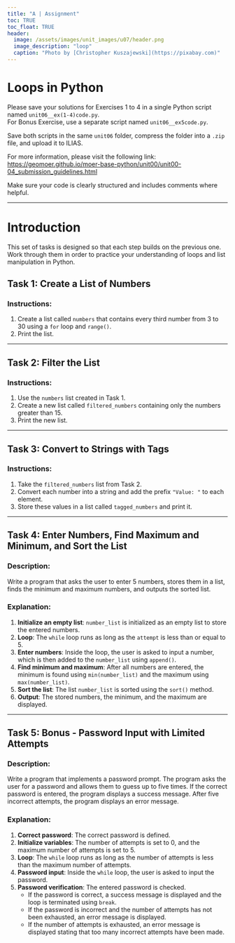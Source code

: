 ```yaml
---
title: "A | Assignment"
toc: TRUE
toc_float: TRUE
header:
  image: /assets/images/unit_images/u07/header.png
  image_description: "loop"
  caption: "Photo by [Christopher Kuszajewski](https://pixabay.com)"
---
```


# Loops in Python

Please save your solutions for Exercises 1 to 4 in a single Python script named `unit06__ex(1-4)code.py`.  
For Bonus Exercise, use a separate script named `unit06__ex5code.py`.

Save both scripts in the same `unit06` folder, compress the folder into a `.zip` file, and upload it to ILIAS.

For more information, please visit the following link:  
https://geomoer.github.io/moer-base-python/unit00/unit00-04_submission_guidelines.html

Make sure your code is clearly structured and includes comments where helpful.

---

# Introduction

This set of tasks is designed so that each step builds on the previous one. Work through them in order to practice your understanding of loops and list manipulation in Python.

## Task 1: Create a List of Numbers

### Instructions:
1. Create a list called `numbers` that contains every third number from 3 to 30 using a `for` loop and `range()`.
2. Print the list.

---

## Task 2: Filter the List

### Instructions:
1. Use the `numbers` list created in Task 1.
2. Create a new list called `filtered_numbers` containing only the numbers greater than 15.
3. Print the new list.

---

## Task 3: Convert to Strings with Tags

### Instructions:
1. Take the `filtered_numbers` list from Task 2.
2. Convert each number into a string and add the prefix `"Value: "` to each element.
3. Store these values in a list called `tagged_numbers` and print it.

---


## Task 4: Enter Numbers, Find Maximum and Minimum, and Sort the List

### Description:
Write a program that asks the user to enter 5 numbers, stores them in a list, finds the minimum and maximum numbers, and outputs the sorted list.

### Explanation:
1. **Initialize an empty list**: `number_list` is initialized as an empty list to store the entered numbers.
2. **Loop**: The `while` loop runs as long as the `attempt` is less than or equal to 5.
3. **Enter numbers**: Inside the loop, the user is asked to input a number, which is then added to the `number_list` using `append()`.
4. **Find minimum and maximum**: After all numbers are entered, the minimum is found using `min(number_list)` and the maximum using `max(number_list)`.
5. **Sort the list**: The list `number_list` is sorted using the `sort()` method.
6. **Output**: The stored numbers, the minimum, and the maximum are displayed.

---

## Task 5: Bonus - Password Input with Limited Attempts

### Description:
Write a program that implements a password prompt. The program asks the user for a password and allows them to guess up to five times. If the correct password is entered, the program displays a success message. After five incorrect attempts, the program displays an error message.

### Explanation:
1. **Correct password**: The correct password is defined.
2. **Initialize variables**: The number of attempts is set to 0, and the maximum number of attempts is set to 5.
3. **Loop**: The `while` loop runs as long as the number of attempts is less than the maximum number of attempts.
4. **Password input**: Inside the `while` loop, the user is asked to input the password.
5. **Password verification**: The entered password is checked.
   - If the password is correct, a success message is displayed and the loop is terminated using `break`.
   - If the password is incorrect and the number of attempts has not been exhausted, an error message is displayed.
   - If the number of attempts is exhausted, an error message is displayed stating that too many incorrect attempts have been made.

